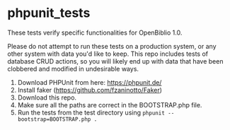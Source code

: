 # phpunit_tests

These tests verify specific functionalities for OpenBiblio 1.0.

Please do not attempt to run these tests on a production system, or any
other system with data you'd like to keep. This repo includes tests 
of database CRUD actions, so you will likely end up with data that have
been clobbered and modified in undesirable ways.

1. Download PHPUnit from here: https://phpunit.de/
2. Install faker (https://github.com/fzaninotto/Faker)
3. Download this repo. 
4. Make sure all the paths are correct in the BOOTSTRAP.php file.
5. Run the tests from the test directory using `phpunit --bootstrap=BOOTSTRAP.php .`

